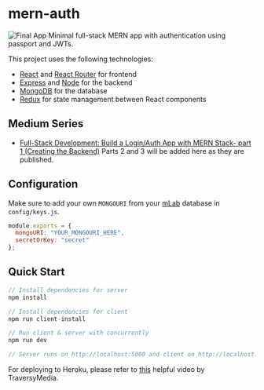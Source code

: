 # mern-auth
![Final App](https://i.postimg.cc/tybZb8dL/final-MERNAuth.gif)
Minimal full-stack MERN app with authentication using passport and JWTs.

This project uses the following technologies:
+ [React](https://reactjs.org) and [React Router](https://reacttraining.com/react-router/) for frontend
+ [Express](http://expressjs.com/) and [Node](https://nodejs.org/en/) for the backend
+ [MongoDB](https://www.mongodb.com/) for the database
+ [Redux](https://redux.js.org/basics/usagewithreact) for state management between React components


## Medium Series
+ [Full-Stack Development: Build a Login/Auth App with MERN Stack- part 1 (Creating the Backend)](https://blog.bitsrc.io/full-stack-development-build-a-login-auth-app-with-mern-stack-part-1-c405048e3669)
Parts 2 and 3 will be added here as they are published.

## Configuration
Make sure to add your own `MONGOURI` from your [mLab](http://mlab.com) database in `config/keys.js`.
```javascript
module.exports = {
  mongoURI: "YOUR_MONGOURI_HERE",
  secretOrKey: "secret"
};
```

## Quick Start
```javascript
// Install dependencies for server
npm install

// Install dependencies for client
npm run client-install

// Run client & server with concurrently
npm run dev

// Server runs on http://localhost:5000 and client on http://localhost:3000
```

For deploying to Heroku, please refer to [this](https://www.youtube.com/watch?v=71wSzpLyW9k) helpful video by TraversyMedia.
